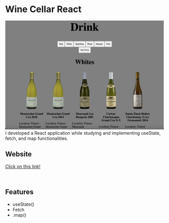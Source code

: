 # Wine Cellar React


[![screenshot](./public/images/readme.png)](https://www.bp.com)
I developed a React application while studying and implementing useState, fetch, and map functionalities.

## Website
[Click on this link!](https://www.bp.com)

<br>

## Features
* useState()
* Fetch
* .map()


